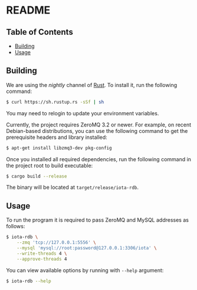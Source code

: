 # README

## Table of Contents
* [Building](#building)
* [Usage](#usage)

## Building

We are using the *nightly* channel of [Rust][rust]. To install it, run the
following command:

```sh
$ curl https://sh.rustup.rs -sSf | sh
```

You may need to relogin to update your environment variables.

Currently, the project requires ZeroMQ 3.2 or newer. For example, on recent
Debian-based distributions, you can use the following command to get the
prerequisite headers and library installed:

```sh
$ apt-get install libzmq3-dev pkg-config
```

Once you installed all required dependencies, run the following command in the
project root to build executable:

```sh
$ cargo build --release
```

The binary will be located at `target/release/iota-rdb`.

## Usage

To run the program it is required to pass ZeroMQ and MySQL addresses as follows:

```sh
$ iota-rdb \
    --zmq 'tcp://127.0.0.1:5556' \
    --mysql 'mysql://root:password@127.0.0.1:3306/iota' \
    --write-threads 4 \
    --approve-threads 4
```

You can view available options by running with `--help` argument:

```sh
$ iota-rdb --help
```

[rust]: https://www.rust-lang.org/
